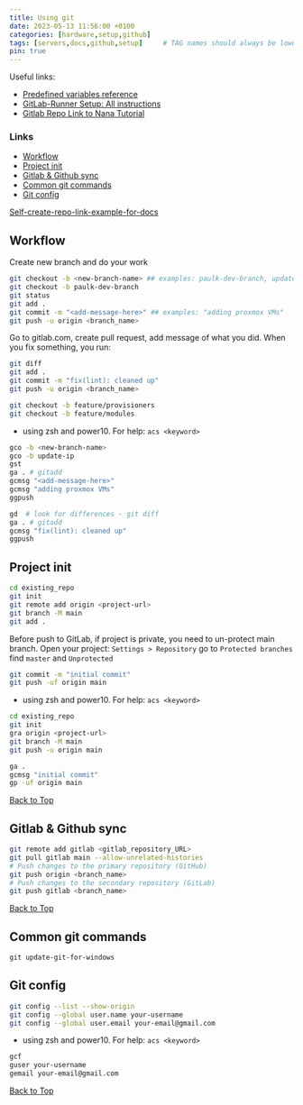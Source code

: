 ```yaml
---
title: Using git
date: 2023-05-13 11:56:00 +0100
categories: [hardware,setup,github]
tags: [servers,docs,github,setup]     # TAG names should always be lowercase
pin: true
---
```


Useful links:

- [Predefined variables reference](https://docs.gitlab.com/ee/ci/variables/predefined_variables.html)
- [GitLab-Runner Setup: All instructions](https://docs.gitlab.com/runner/install/)
- [Gitlab Repo Link to Nana Tutorial](https://gitlab.com/nanuchi/mynodeapp-cicd-project/-/tree/main)

### Links

- [Workflow](#workflow)
- [Project init](#project-init)
- [Gitlab \& Github sync](#gitlab--github-sync)
- [Common git commands](#common-git-commands)
- [Git config](#git-config)

[Self-create-repo-link-example-for-docs](https://github.com/just-the-docs/just-the-docs-template/generate)

## Workflow

Create new branch and do your work

```bash
git checkout -b <new-branch-name> ## examples: paulk-dev-branch, update-ip
git checkout -b paulk-dev-branch 
git status
git add .
git commit -m "<add-message-here>" ## examples: "adding proxmox VMs"
git push -u origin <branch_name>
```

Go to gitlab.com, create pull request, add message of what you did. When you fix something, you run:

```bash
git diff
git add .
git commit -m "fix(lint): cleaned up"
git push -u origin <branch_name>
```

```bash
git checkout -b feature/provisioners
git checkout -b feature/modules
```

- using zsh and power10. For help: `acs <keyword>`

```bash
gco -b <new-branch-name>
gco -b update-ip
gst
ga . # gitadd
gcmsg "<add-message-here>"
gcmsg "adding proxmox VMs"
ggpush
```

```bash
gd  # look for differences - git diff
ga . # gitadd
gcmsg "fix(lint): cleaned up"
ggpush
```

## Project init

```bash
cd existing_repo
git init 
git remote add origin <project-url>
git branch -M main
git add .
```

Before push to GitLab, if project is private, you need to un-protect main branch. Open your project: `Settings > Repository` go to `Protected branches` find `master` and `Unprotected`

```bash
git commit -m "initial commit"
git push -uf origin main
```

- using zsh and power10. For help: `acs <keyword>`

```bash
cd existing_repo
git init 
gra origin <project-url>
git branch -M main
git push -u origin main
```

```bash
ga .
gcmsg "initial commit"
gp -uf origin main
```

[Back to Top](#links)

## Gitlab & Github sync

```bash
git remote add gitlab <gitlab_repository_URL>
git pull gitlab main --allow-unrelated-histories
# Push changes to the primary repository (GitHub)
git push origin <branch_name>
# Push changes to the secondary repository (GitLab)   
git push gitlab <branch_name>
```

[Back to Top](#links)

## Common git commands

```powershell
git update-git-for-windows
```

## Git config

```bash
git config --list --show-origin
git config --global user.name your-username
git config --global user.email your-email@gmail.com
```

- using zsh and power10. For help: `acs <keyword>`

```bash
gcf
guser your-username
gemail your-email@gmail.com
```

[Back to Top](#links)
